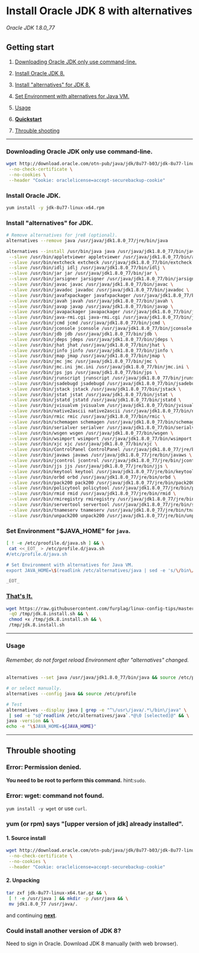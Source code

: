 # Install Oracle JDK 8 with alternatives
###### Oracle JDK 1.8.0_77

## Getting start

1. [Downloading Oracle JDK only use command-line.](#downloading-oracle-jdk-only-use-command-line)

2. [Install Oracle JDK 8.](#install-oracle-jdk)

3. [Install "alternatives" for JDK 8.](#install-alternatives-for-jdk)

4. [Set Environment with alternatives for Java VM.](#set-environment-java_home-for-java)

5. [Usage](#usage)

6. **[Quickstart](#thats-it)**

7. [Throuble shooting](#throuble-shooting)

----

### Downloading Oracle JDK only use command-line.
```bash
wget http://download.oracle.com/otn-pub/java/jdk/8u77-b03/jdk-8u77-linux-x64.rpm \
 --no-check-certificate \
 --no-cookies \
 --header "Cookie: oraclelicense=accept-securebackup-cookie"
```

### Install Oracle JDK.
```bash
yum install -y jdk-8u77-linux-x64.rpm
```

### Install "alternatives" for JDK.
```bash
# Remove alternatives for jre8 (optional).
alternatives --remove java /usr/java/jdk1.8.0_77/jre/bin/java

alternatives --install /usr/bin/java java /usr/java/jdk1.8.0_77/bin/java 180077 \
 --slave /usr/bin/appletviewer appletviewer /usr/java/jdk1.8.0_77/bin/appletviewer \
 --slave /usr/bin/extcheck extcheck /usr/java/jdk1.8.0_77/bin/extcheck \
 --slave /usr/bin/idlj idlj /usr/java/jdk1.8.0_77/bin/idlj \
 --slave /usr/bin/jar jar /usr/java/jdk1.8.0_77/bin/jar \
 --slave /usr/bin/jarsigner jarsigner /usr/java/jdk1.8.0_77/bin/jarsigner \
 --slave /usr/bin/javac javac /usr/java/jdk1.8.0_77/bin/javac \
 --slave /usr/bin/javadoc javadoc /usr/java/jdk1.8.0_77/bin/javadoc \
 --slave /usr/bin/javafxpackager javafxpackager /usr/java/jdk1.8.0_77/bin/javafxpackager \
 --slave /usr/bin/javah javah /usr/java/jdk1.8.0_77/bin/javah \
 --slave /usr/bin/javap javap /usr/java/jdk1.8.0_77/bin/javap \
 --slave /usr/bin/javapackager javapackager /usr/java/jdk1.8.0_77/bin/javapackager \
 --slave /usr/bin/java-rmi.cgi java-rmi.cgi /usr/java/jdk1.8.0_77/bin/java-rmi.cgi \
 --slave /usr/bin/jcmd jcmd /usr/java/jdk1.8.0_77/bin/jcmd \
 --slave /usr/bin/jconsole jconsole /usr/java/jdk1.8.0_77/bin/jconsole \
 --slave /usr/bin/jdb jdb /usr/java/jdk1.8.0_77/bin/jdb \
 --slave /usr/bin/jdeps jdeps /usr/java/jdk1.8.0_77/bin/jdeps \
 --slave /usr/bin/jhat jhat /usr/java/jdk1.8.0_77/bin/jhat \
 --slave /usr/bin/jinfo jinfo /usr/java/jdk1.8.0_77/bin/jinfo \
 --slave /usr/bin/jmap jmap /usr/java/jdk1.8.0_77/bin/jmap \
 --slave /usr/bin/jmc jmc /usr/java/jdk1.8.0_77/bin/jmc \
 --slave /usr/bin/jmc.ini jmc.ini /usr/java/jdk1.8.0_77/bin/jmc.ini \
 --slave /usr/bin/jps jps /usr/java/jdk1.8.0_77/bin/jps \
 --slave /usr/bin/jrunscript jrunscript /usr/java/jdk1.8.0_77/bin/jrunscript \
 --slave /usr/bin/jsadebugd jsadebugd /usr/java/jdk1.8.0_77/bin/jsadebugd \
 --slave /usr/bin/jstack jstack /usr/java/jdk1.8.0_77/bin/jstack \
 --slave /usr/bin/jstat jstat /usr/java/jdk1.8.0_77/bin/jstat \
 --slave /usr/bin/jstatd jstatd /usr/java/jdk1.8.0_77/bin/jstatd \
 --slave /usr/bin/jvisualvm jvisualvm /usr/java/jdk1.8.0_77/bin/jvisualvm \
 --slave /usr/bin/native2ascii native2ascii /usr/java/jdk1.8.0_77/bin/native2ascii \
 --slave /usr/bin/rmic rmic /usr/java/jdk1.8.0_77/bin/rmic \
 --slave /usr/bin/schemagen schemagen /usr/java/jdk1.8.0_77/bin/schemagen \
 --slave /usr/bin/serialver serialver /usr/java/jdk1.8.0_77/bin/serialver \
 --slave /usr/bin/wsgen wsgen /usr/java/jdk1.8.0_77/bin/wsgen \
 --slave /usr/bin/wsimport wsimport /usr/java/jdk1.8.0_77/bin/wsimport \
 --slave /usr/bin/xjc xjc /usr/java/jdk1.8.0_77/bin/xjc \
 --slave /usr/bin/ControlPanel ControlPanel /usr/java/jdk1.8.0_77/jre/bin/ControlPanel \
 --slave /usr/bin/javaws javaws /usr/java/jdk1.8.0_77/jre/bin/javaws \
 --slave /usr/bin/jcontrol jcontrol /usr/java/jdk1.8.0_77/jre/bin/jcontrol \
 --slave /usr/bin/jjs jjs /usr/java/jdk1.8.0_77/jre/bin/jjs \
 --slave /usr/bin/keytool keytool /usr/java/jdk1.8.0_77/jre/bin/keytool \
 --slave /usr/bin/orbd orbd /usr/java/jdk1.8.0_77/jre/bin/orbd \
 --slave /usr/bin/pack200 pack200 /usr/java/jdk1.8.0_77/jre/bin/pack200 \
 --slave /usr/bin/policytool policytool /usr/java/jdk1.8.0_77/jre/bin/policytool \
 --slave /usr/bin/rmid rmid /usr/java/jdk1.8.0_77/jre/bin/rmid \
 --slave /usr/bin/rmiregistry rmiregistry /usr/java/jdk1.8.0_77/jre/bin/rmiregistry \
 --slave /usr/bin/servertool servertool /usr/java/jdk1.8.0_77/jre/bin/servertool \
 --slave /usr/bin/tnameserv tnameserv /usr/java/jdk1.8.0_77/jre/bin/tnameserv \
 --slave /usr/bin/unpack200 unpack200 /usr/java/jdk1.8.0_77/jre/bin/unpack200
```

### Set Environment "$JAVA_HOME" for `java`.
```bash
[ ! -e /etc/proofile.d/java.sh ] && \
 cat <<_EOT_ > /etc/profile.d/java.sh
#/etc/profile.d/java.sh

# Set Environment with alternatives for Java VM.
export JAVA_HOME=\$(readlink /etc/alternatives/java | sed -e 's/\/bin\/java//g')

_EOT_
```
### [That's It.](jdk.8.install.sh)
```bash
wget https://raw.githubusercontent.com/furplag/linux-config-tips/master/rhel/java/jdk.8.install.sh \
 -qO /tmp/jdk.8.install.sh && \
 chmod +x /tmp/jdk.8.install.sh && \
 /tmp/jdk.8.install.sh
```
---

### Usage
###### Remember, do not forget reload Environment after "alternatives" changed.
```bash
alternatives --set java /usr/java/jdk1.8.0_77/bin/java && source /etc/profile

# or select manually.
alternatives --config java && source /etc/profile

# Test
alternatives --display java | grep -e "^\/usr\/java/.*\/bin\/java" \
 | sed -e "s@`readlink /etc/alternatives/java`.*@\0 [selected]@" && \
java -version && \
echo -e "\$JAVA_HOME=${JAVA_HOME}"
```
---

## Throuble shooting

### Error: Permission denied.
**You need to be root to perform this command.** hint:`sudo`.

### Error: wget: command not found.
`yum install -y wget` or use `curl`.

### yum (or rpm) says "[upper version of jdk] already installed".
#### 1. Source install
```bash
wget http://download.oracle.com/otn-pub/java/jdk/8u77-b03/jdk-8u77-linux-x64.tar.gz \
 --no-check-certificate \
 --no-cookies \
 --header "Cookie: oraclelicense=accept-securebackup-cookie"
```
#### 2. Unpacking
```bash
tar zxf jdk-8u77-linux-x64.tar.gz && \
 [ ! -e /usr/java ] && mkdir -p /usr/java && \
 mv jdk1.8.0_77 /usr/java/.
```
and continuing **[next](#install-alternatives-for-jdk)**.

### Could install another version of JDK 8?
Need to sign in Oracle. Download JDK 8 manually (with web browser).
